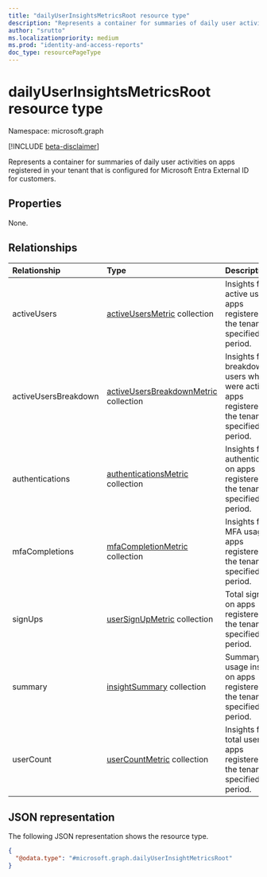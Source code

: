 ```yaml
---
title: "dailyUserInsightsMetricsRoot resource type"
description: "Represents a container for summaries of daily user activities on apps registered in your tenant that is configured for Microsoft Entra External ID for customers."
author: "srutto"
ms.localizationpriority: medium
ms.prod: "identity-and-access-reports"
doc_type: resourcePageType
---
```


# dailyUserInsightsMetricsRoot resource type

Namespace: microsoft.graph

[!INCLUDE [beta-disclaimer](../../includes/beta-disclaimer.md)]

Represents a container for summaries of daily user activities on apps registered in your tenant that is configured for Microsoft Entra External ID for customers.

## Properties
None.

## Relationships
|Relationship|Type|Description|
|:---|:---|:---|
|activeUsers|[activeUsersMetric](../resources/activeusersmetric.md) collection|Insights for active users on apps registered in the tenant for a specified period.|
|activeUsersBreakdown|[activeUsersBreakdownMetric](../resources/activeusersbreakdownmetric.md) collection| Insights for the breakdown of users who were active on apps registered in the tenant for a specified period.|
|authentications|[authenticationsMetric](../resources/authenticationsmetric.md) collection|Insights for authentications on apps registered in the tenant for a specified period.|
|mfaCompletions|[mfaCompletionMetric](../resources/mfacompletionmetric.md) collection|Insights for MFA usage on apps registered in the tenant for a specified period.|
|signUps|[userSignUpMetric](../resources/usersignupmetric.md) collection| Total sign-ups on apps registered in the tenant for a specified period.|
|summary|[insightSummary](../resources/insightsummary.md) collection| Summary of all usage insights on apps registered in the tenant for a specified period.|
|userCount|[userCountMetric](../resources/usercountmetric.md) collection|Insights for total users on apps registered in the tenant for a specified period.|

## JSON representation
The following JSON representation shows the resource type.
<!-- {
  "blockType": "resource",
  "keyProperty": "id",
  "@odata.type": "microsoft.graph.dailyUserInsightMetricsRoot",
  "openType": false
}
-->
``` json
{
  "@odata.type": "#microsoft.graph.dailyUserInsightMetricsRoot"
}
```

